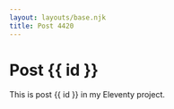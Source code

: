 ```yaml
---
layout: layouts/base.njk
title: Post 4420
---
```


# Post {{ id }}

This is post {{ id }} in my Eleventy project.
